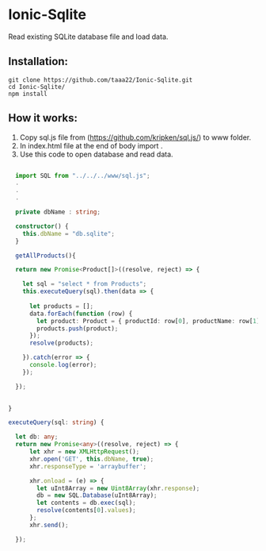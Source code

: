 # Ionic-Sqlite
Read existing SQLite database file and load data.

## Installation:
  ```
  git clone https://github.com/taaa22/Ionic-Sqlite.git
  cd Ionic-Sqlite/
  npm install
  ```
  
## How it works:
  1. Copy sql.js file from (https://github.com/kripken/sql.js/) to www folder.
  2. In index.html file at the end of body import <script src="sql.js"></script>.
  3. Use this code to open database and read data.
  ``` typescript
  
    import SQL from "../../../www/sql.js";
    .
    .
    .
  
    private dbName : string; 

    constructor() {
      this.dbName = "db.sqlite"; 
    }
  
    getAllProducts(){

    return new Promise<Product[]>((resolve, reject) => { 

      let sql = "select * from Products";
      this.executeQuery(sql).then(data => {
        
        let products = [];
        data.forEach(function (row) {
          let product: Product = { productId: row[0], productName: row[1], price: row[2] }
          products.push(product);
        });
        resolve(products);

      }).catch(error => {
        console.log(error);
      });

    });

    
  }

  executeQuery(sql: string) {

    let db: any;
    return new Promise<any>((resolve, reject) => {
        let xhr = new XMLHttpRequest();
        xhr.open('GET', this.dbName, true);
        xhr.responseType = 'arraybuffer';

        xhr.onload = (e) => {
          let uInt8Array = new Uint8Array(xhr.response);
          db = new SQL.Database(uInt8Array);
          let contents = db.exec(sql);
          resolve(contents[0].values);
        };
        xhr.send();

    });
    
  ```
